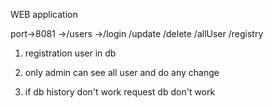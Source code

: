 WEB application

port->8081
             ->/users
                        ->/login
                          /update
                          /delete
                          /allUser
                          /registry

1. registration user in db

2. only admin can see all user and do any change

3. if db history don't work request db don't work